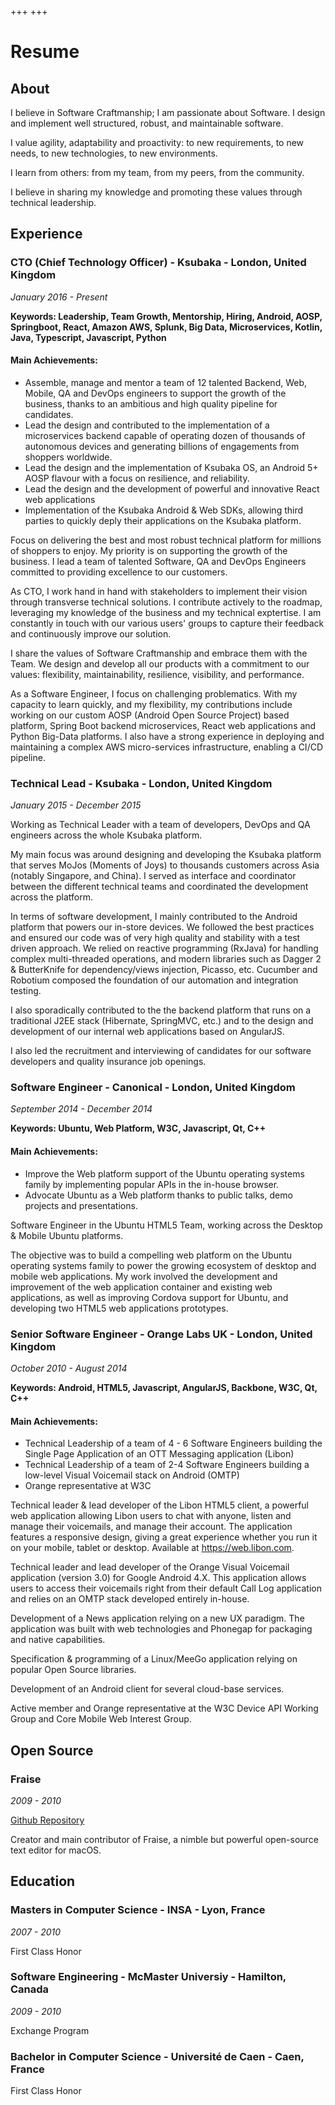 +++
+++

# Resume

## About

I believe in Software Craftmanship; I am passionate about Software. I design and implement well structured, robust, and maintainable software.

I value agility, adaptability and proactivity: to new requirements, to new needs, to new technologies, to new environments.

I learn from others: from my team, from my peers, from the community.

I believe in sharing my knowledge and promoting these values through technical leadership. 

## Experience

### CTO (Chief Technology Officer) - Ksubaka - London, United Kingdom

*January 2016 - Present*

**Keywords: Leadership, Team Growth, Mentorship, Hiring, Android, AOSP, Springboot, React, Amazon AWS, Splunk, Big Data, Microservices, Kotlin, Java, Typescript, Javascript, Python**

#### Main Achievements:

- Assemble, manage and mentor a team of 12 talented Backend, Web, Mobile, QA and DevOps engineers to support the growth of the business, thanks to an ambitious and high quality pipeline for candidates.
- Lead the design and contributed to the implementation of a microservices backend capable of operating dozen of thousands of autonomous devices and generating billions of engagements from shoppers worldwide.
- Lead the design and the implementation of Ksubaka OS, an Android 5+ AOSP flavour with a focus on resilience, and reliability.
- Lead the design and the development of powerful and innovative React web applications
- Implementation of the Ksubaka Android & Web SDKs, allowing third parties to quickly deply their applications on the Ksubaka platform.


Focus on delivering the best and most robust technical platform for millions of shoppers to enjoy. My priority is on supporting the growth of the business. I lead a team of talented Software, QA and DevOps Engineers committed to providing excellence to our customers.

As CTO, I work hand in hand with stakeholders to implement their vision through transverse technical solutions. I contribute actively to the roadmap, leveraging my knowledge of the business and my technical exptertise. I am constantly in touch with our various users' groups to capture their feedback and continuously improve our solution.

I share the values of Software Craftmanship and embrace them with the Team. We design and develop all our products with a commitment to our values: flexibility, maintainability, resilience, visibility, and performance.

As a Software Engineer, I focus on challenging problematics. With my capacity to learn quickly, and my flexibility, my contributions include working on our custom AOSP (Android Open Source Project) based platform, Spring Boot backend microservices, React web applications and Python Big-Data platforms. I also have a strong experience in deploying and maintaining a complex AWS micro-services infrastructure, enabling a CI/CD pipeline.

### Technical Lead - Ksubaka - London, United Kingdom

*January 2015 - December 2015*

Working as Technical Leader with a team of developers, DevOps and QA engineers across the whole Ksubaka platform.

My main focus was around designing and developing the Ksubaka platform that serves MoJos (Moments of Joys) to thousands customers across Asia (notably Singapore, and China). I served as interface and coordinator between the different technical teams and coordinated the development across the platform.

In terms of software development, I mainly contributed to the Android platform that powers our in-store devices. We followed the best practices and ensured our code was of very high quality and stability with a test driven approach. We relied on reactive programming (RxJava) for handling complex multi-threaded operations, and modern libraries such as Dagger 2 & ButterKnife for dependency/views injection, Picasso, etc. Cucumber and Robotium composed the foundation of our automation and integration testing.

I also sporadically contributed to the the backend platform that runs on a traditional J2EE stack (Hibernate, SpringMVC, etc.) and to the design and development of our internal web applications based on AngularJS.

I also led the recruitment and interviewing of candidates for our software developers and quality insurance job openings.

### Software Engineer - Canonical - London, United Kingdom

*September 2014 - December 2014*

**Keywords: Ubuntu, Web Platform, W3C, Javascript, Qt, C++**

#### Main Achievements:
- Improve the Web platform support of the Ubuntu operating systems family by implementing popular APIs in the in-house browser.
- Advocate Ubuntu as a Web platform thanks to public talks, demo projects and presentations.

Software Engineer in the Ubuntu HTML5 Team, working across the Desktop & Mobile Ubuntu platforms. 

The objective was to build a compelling web platform on the Ubuntu operating systems family to power the growing ecosystem of desktop and mobile web applications. My work involved the development and improvement of the web application container and existing web applications, as well as improving Cordova support for Ubuntu, and developing two HTML5 web applications prototypes.

### Senior Software Engineer - Orange Labs UK - London, United Kingdom

*October 2010 - August 2014*

**Keywords: Android, HTML5, Javascript, AngularJS, Backbone, W3C, Qt, C++**

#### Main Achievements:
- Technical Leadership of a team of 4 - 6 Software Engineers building the Single Page Application of an OTT Messaging application (Libon)
- Technical Leadership of a team of 2-4 Software Engineers building a low-level  Visual Voicemail stack on Android (OMTP)
- Orange representative at W3C

Technical leader & lead developer of the Libon HTML5 client, a powerful web application allowing Libon users to chat with anyone, listen and manage their voicemails, and manage their account. The application features a responsive design, giving a great experience whether you run it on your mobile, tablet or desktop. Available at https://web.libon.com.

Technical leader and lead developer of the Orange Visual Voicemail application (version 3.0) for Google Android 4.X. This application allows users to access their voicemails right from their default Call Log application and relies on an OMTP stack developed entirely in-house.

Development of a News application relying on a new UX paradigm. The application was built with web technologies and Phonegap for packaging and native capabilities. 

Specification & programming of a Linux/MeeGo application relying on popular Open Source libraries.

Development of an Android client for several cloud-base services.

Active member and Orange representative at the W3C Device API Working Group and Core Mobile Web Interest Group.

## Open Source

### Fraise

*2009 - 2010*

[Github Repository](https://github.com/jfmoy/fraise)

Creator and main contributor of Fraise, a nimble but powerful open-source text editor for macOS.


## Education

### Masters in Computer Science - INSA - Lyon, France

*2007 - 2010*

First Class Honor

### Software Engineering -  McMaster Universiy - Hamilton, Canada

*2009 - 2010*

Exchange Program

### Bachelor in Computer Science - Université de Caen - Caen, France

First Class Honor